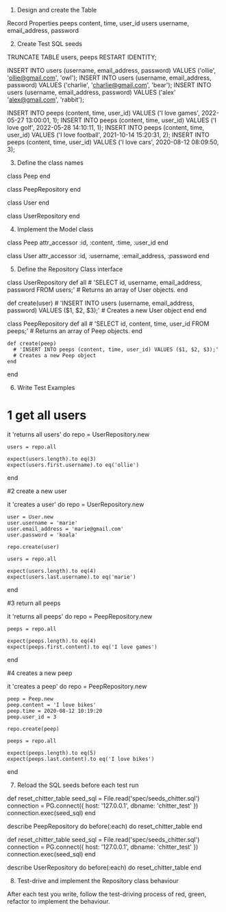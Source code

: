 1. Design and create the Table

Record	       Properties
peeps	       content, time, user_id
users	       username, email_address, password

2. Create Test SQL seeds

TRUNCATE TABLE users, peeps RESTART IDENTITY;

INSERT INTO users (username, email_address, password) VALUES ('ollie', 'ollie@gmail.com', 'owl');
INSERT INTO users (username, email_address, password) VALUES ('charlie', 'charlie@gmail.com', 'bear');
INSERT INTO users (username, email_address, password) VALUES ('alex' 'alex@gmail.com', 'rabbit');


INSERT INTO peeps (content, time, user_id) VALUES ('I love games', 2022-05-27 13:00:01, 1);
INSERT INTO peeps (content, time, user_id) VALUES ('I love golf', 2022-05-28 14:10:11, 1);
INSERT INTO peeps (content, time, user_id) VALUES ('I love football', 2021-10-14 15:20:31, 2);
INSERT INTO peeps (content, time, user_id) VALUES ('I love cars', 2020-08-12 08:09:50, 3);

3. Define the class names

class Peep
end

class PeepRepository
end

class User
end

class UserRepository
end

4. Implement the Model class

class Peep
  attr_accessor :id, :content, :time, :user_id
end

class User
  attr_accessor :id, :username, :email_address, :password
end

5. Define the Repository Class interface

class UserRepository
  def all
    # 'SELECT id, username, email_address, password FROM users;'
    # Returns an array of User objects.
  end

  def create(user)
    #  'INSERT INTO users (username, email_address, password) VALUES ($1, $2, $3);'
    # Creates a new User object
  end
end

class PeepRepository
    def all
      # 'SELECT id, content, time, user_id FROM peeps;'
      # Returns an array of Peep objects.
    end
  
    def create(peep)
      # 'INSERT INTO peeps (content, time, user_id) VALUES ($1, $2, $3);'
      # Creates a new Peep object
    end
  end
  
6. Write Test Examples

# 1 get all users

it 'returns all users' do
    repo = UserRepository.new

    users = repo.all
    
    expect(users.length).to eq(3)
    expect(users.first.username).to eq('ollie')
  end

  #2 create a new user

  it 'creates a user' do
    repo = UserRepository.new

    user = User.new
    user.username = 'marie'
    user.email_address = 'marie@gmail.com'
    user.password = 'koala'

    repo.create(user)

    users = repo.all

    expect(users.length).to eq(4)
    expect(users.last.username).to eq('marie')
  end

  #3 return all peeps

  it 'returns all peeps' do
    repo = PeepRepository.new

    peeps = repo.all
    
    expect(peeps.length).to eq(4)
    expect(peeps.first.content).to eq('I love games')
  end

  #4 creates a new peep

  it 'creates a peep' do
    repo = PeepRepository.new

    peep = Peep.new
    peep.content = 'I love bikes'
    peep.time = 2020-08-12 10:19:20
    peep.user_id = 3

    repo.create(peep)

    peeps = repo.all

    expect(peeps.length).to eq(5)
    expect(peeps.last.content).to eq('I love bikes')
  end


7. Reload the SQL seeds before each test run

def reset_chitter_table
  seed_sql = File.read('spec/seeds_chitter.sql')
  connection = PG.connect({ host: '127.0.0.1', dbname: 'chitter_test' })
  connection.exec(seed_sql)
end

describe PeepRepository do
  before(:each) do 
    reset_chitter_table
  end


  def reset_chitter_table
    seed_sql = File.read('spec/seeds_chitter.sql')
    connection = PG.connect({ host: '127.0.0.1', dbname: 'chitter_test' })
    connection.exec(seed_sql)
  end
  
  describe UserRepository do
    before(:each) do 
      reset_chitter_table
    end

 
8. Test-drive and implement the Repository class behaviour

After each test you write, follow the test-driving process of red, green, refactor to implement the behaviour.